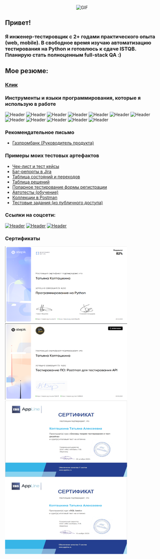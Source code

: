 <div align="center">

![GIF](https://media.giphy.com/media/3o6Mbbs879ozZ9Yic0/giphy.gif)

</div>



## Привет!
### Я инженер-тестировщик с 2+ годами практического опыта (web, mobile). В свободное время изучаю автоматизацию тестирования на Python и готовлюсь к сдаче ISTQB. Планирую стать полноценным full-stack QA :)
## Мое резюме:
### [Клик](https://drive.google.com/file/d/1CuZ28k4mqX7En4VKlJqGnauH5k5BL_6D/view?usp=share_link)


### Инструменты и языки программирования, которые я использую в работе
![Header](https://img.shields.io/badge/Jira-090909?style=for-the-badge&logo=jira&logoColor=136be1)
![Header](https://img.shields.io/badge/Confluence-090909?style=for-the-badge&logo=confluence&logoColor=136be1)
![Header](https://img.shields.io/badge/Python-090909?style=for-the-badge&logo=Python&logoColor=646464)
![Header](https://img.shields.io/badge/PyCharm-090909?style=for-the-badge&logo=PyCharm&logoColor=cae616)
![Header](https://img.shields.io/badge/Selenium-090909?style=for-the-badge&logo=Selenium&logoColor=6ade)
![Header](https://img.shields.io/badge/Figma-090909?style=for-the-badge&logo=figma&logoColor=7d5fa6)
![Header](https://img.shields.io/badge/Github-090909?style=for-the-badge&logo=github&logoColor=8cc4d7)
![Header](https://img.shields.io/badge/MySQL-090909?style=for-the-badge&logo=mysql&logoColor=00618a)
![Header](https://img.shields.io/badge/DevTools-090909?style=for-the-badge&logo=googlechrome&logoColor=2674f2)
![Header](https://img.shields.io/badge/TestRail-090909?style=for-the-badge&logo=&logoColor=71b556)
![Header](https://img.shields.io/badge/Postman-090909?style=for-the-badge&logo=postman&logoColor=f76935)
![Header](https://img.shields.io/badge/Fiddler-090909?style=for-the-badge&logo=Fiddler&logoColor=8cc4d7&)

### Рекомендательное письмо
- [Газпромбанк (Руководитель продукта)](https://drive.google.com/file/d/1FqmFA0ZVKzeBJfCiugozVrJmnaRz53WK/view?usp=share_link)

### Примеры моих тестовых артефактов

- [Чек-лист и тест кейсы](https://docs.google.com/spreadsheets/d/1eJqAsMvj2G1Bn3tYX2V47zsxO7lkgRE1ntI6aViBd-I/edit?usp=sharing)
- [Баг-репорты в Jira](https://drive.google.com/drive/folders/1KF-pSGm_YDLKzlXQf6PmpVCyFC1W9UeV?usp=share_link)
- [Таблица состояний и переходов](https://docs.google.com/spreadsheets/d/1U2XHORsjlaK8HNL0b_VLrgCLQ12aDwuWMRpclifnkbQ/edit?usp=share_link)
- [Таблица решений](https://docs.google.com/spreadsheets/d/1Ap050_1An4BsQvIx9jVGWfER7EoLZH0E/edit?usp=share_link&ouid=101226444542607189092&rtpof=true&sd=true)
- [Попарное тестирование формы регистрации](https://drive.google.com/drive/folders/1NteTPWVswOf87j6CynQJzpXjkIUjLTTw?usp=share_link)
- [Автотесты (обучение)](https://github.com/Woterminze/TestAutomationPython)
- [Коллекции в Postman](https://www.postman.com/woterminze/workspace/api-testing-practice/overview)
- [Тестовые задания (из публичного доступа)](https://docs.google.com/spreadsheets/d/1D1w4AMySxt5IVxHXvk16DnWuEBIh2rILr19iC_H8Wi4/edit?usp=share_link)

### Ссылки на соцсети:
[![Header](https://img.shields.io/badge/Telegram-090909?style=for-the-badge&logo=telegram&logoColor=31a5db)](https://t.me/Woterminze)
[![Header](https://img.shields.io/badge/Linkedin-090909?style=for-the-badge&logo=linkedin&logoColor=0073b1)](https://www.linkedin.com/in/tatyana-koptashkina/)
[![Header](https://img.shields.io/badge/HabrCareer-090909?style=for-the-badge&logo=HabrCarre&logoColor=0073b1)](https://career.habr.com/woterminze)

### Сертификаты

<p align="left">
<a href="https://stepik.org/cert/854495">
<img src="https://github.com/Woterminze/Woterminze/blob/master/assets/python2.png" alt="Python" width="400" height="250" />
</a>
<a href="https://stepik.org/cert/1698525">
<img src="https://github.com/Woterminze/Woterminze/blob/master/assets/postman2.png" alt="Postman" width="400" height="250" />
</a>
<a href="https://stepik.org/cert/1698525">
<img src="https://github.com/Woterminze/Woterminze/blob/master/assets/testingtheory.png" alt="TestigTheory" width="400" height="250" />
</a>
<a href="https://stepik.org/cert/1698525">
<img src="https://github.com/Woterminze/Woterminze/blob/master/assets/sqlbasic.png" alt="SqlBasic" width="400" height="250" />
</a>
